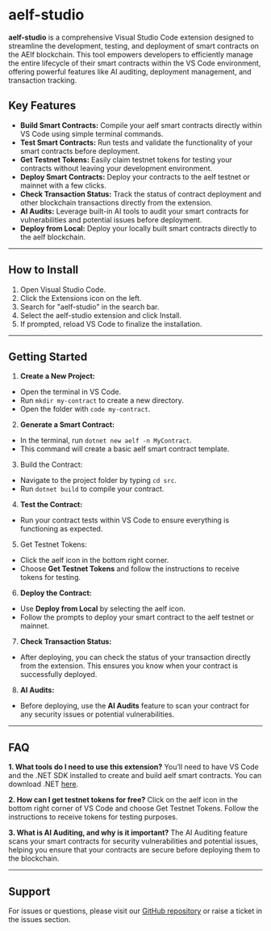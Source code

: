 # aelf-studio

**aelf-studio** is a comprehensive Visual Studio Code extension designed to streamline the development, testing, and deployment of smart contracts on the AElf blockchain. This tool empowers developers to efficiently manage the entire lifecycle of their smart contracts within the VS Code environment, offering powerful features like AI auditing, deployment management, and transaction tracking.

## Key Features

- **Build Smart Contracts:** Compile your aelf smart contracts directly within VS Code using simple terminal commands.
- **Test Smart Contracts:** Run tests and validate the functionality of your smart contracts before deployment.
- **Get Testnet Tokens:** Easily claim testnet tokens for testing your contracts without leaving your development environment.
- **Deploy Smart Contracts:** Deploy your contracts to the aelf testnet or mainnet with a few clicks.
- **Check Transaction Status:** Track the status of contract deployment and other blockchain transactions directly from the extension.
- **AI Audits:** Leverage built-in AI tools to audit your smart contracts for vulnerabilities and potential issues before deployment.
- **Deploy from Local:** Deploy your locally built smart contracts directly to the aelf blockchain.

---

## How to Install

1. Open Visual Studio Code.
2. Click the Extensions icon on the left.
3. Search for "aelf-studio" in the search bar.
4. Select the aelf-studio extension and click Install.
5. If prompted, reload VS Code to finalize the installation.

---

## Getting Started

1. **Create a New Project:**

- Open the terminal in VS Code.
- Run `mkdir my-contract` to create a new directory.
- Open the folder with `code my-contract`.


2. **Generate a Smart Contract:**

- In the terminal, run `dotnet new aelf -n MyContract`.
- This command will create a basic aelf smart contract template.


3. Build the Contract:

- Navigate to the project folder by typing `cd src`.
- Run `dotnet build` to compile your contract.


4. **Test the Contract:**

- Run your contract tests within VS Code to ensure everything is functioning as expected.


5. Get Testnet Tokens:

- Click the aelf icon in the bottom right corner.
- Choose **Get Testnet Tokens** and follow the instructions to receive tokens for testing.


6. **Deploy the Contract:**

- Use **Deploy from Local** by selecting the aelf icon.
- Follow the prompts to deploy your smart contract to the aelf testnet or mainnet.


7. **Check Transaction Status:**

- After deploying, you can check the status of your transaction directly from the extension. This ensures you know when your contract is successfully deployed.


8. **AI Audits:**

- Before deploying, use the **AI Audits** feature to scan your contract for any security issues or potential vulnerabilities.

---

## FAQ

**1. What tools do I need to use this extension?**
You’ll need to have VS Code and the .NET SDK installed to create and build aelf smart contracts. You can download .NET [here](https://code.visualstudio.com).

**2. How can I get testnet tokens for free?**
Click on the aelf icon in the bottom right corner of VS Code and choose Get Testnet Tokens. Follow the instructions to receive tokens for testing purposes.

**3. What is AI Auditing, and why is it important?**
The AI Auditing feature scans your smart contracts for security vulnerabilities and potential issues, helping you ensure that your contracts are secure before deploying them to the blockchain.

---

## Support

For issues or questions, please visit our [GitHub repository](https://github.com/yongenaelf/vscode-aelf-studio) or raise a ticket in the issues section.


